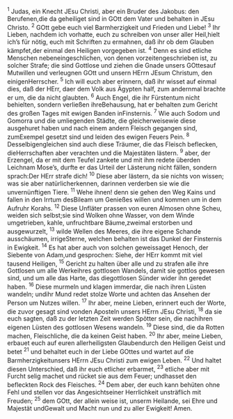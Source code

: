<p><sup>1</sup> Judas, ein Knecht JEsu Christi, aber ein Bruder des Jakobus: den Berufenen,die da geheiliget sind in GOtt dem Vater und behalten in JEsu Christo. <sup>2</sup> GOtt gebe euch viel Barmherzigkeit und Frieden und Liebe! <sup>3</sup> Ihr Lieben, nachdem ich vorhatte, euch zu schreiben von unser aller Heil,hielt ich’s für nötig, euch mit Schriften zu ermahnen, daß ihr ob dem Glauben kämpfet,der einmal den Heiligen vorgegeben ist. <sup>4</sup> Denn es sind etliche Menschen nebeneingeschlichen, von denen vorzeitengeschrieben ist, zu solcher Strafe; die sind Gottlose und ziehen die Gnade unsers GOttesauf Mutwillen und verleugnen GOtt und unsern HErrn JEsum Christum, den einigenHerrscher. <sup>5</sup> Ich will euch aber erinnern, daß ihr wisset auf einmal dies, daß der HErr, daer dem Volk aus Ägypten half, zum andernmal brachte er um, die da nicht glaubten. <sup>6</sup> Auch Engel, die ihr Fürstentum nicht behielten, sondern verließen ihreBehausung, hat er behalten zum Gericht des großen Tages mit ewigen Banden inFinsternis. <sup>7</sup> Wie auch Sodom und Gomorra und die umliegenden Städte, die gleicherweisewie diese ausgehuret haben und nach einem andern Fleisch gegangen sind, zumExempel gesetzt sind und leiden des ewigen Feuers Pein. <sup>8</sup> Desselbigengleichen sind auch diese Träumer, die das Fleisch beflecken, dieHerrschaften aber verachten und die Majestäten lästern. <sup>9</sup> aber, der Erzengel, da er mit dem Teufel zankete und mit ihm redete überden Leichnam Mose’s, durfte er das Urteil der Lästerung nicht fällen, sondern sprach:Der HErr strafe dich! <sup>10</sup> Diese aber lästern, da sie nichts von wissen; was sie aber natürlicherkennen, darinnen verderben sie wie die unvernünftigen Tiere. <sup>11</sup> Wehe ihnen! denn sie gehen den Weg Kains und fallen in den Irrtum desBileam um Genießes willen und kommen um in dem Aufruhr Korahs. <sup>12</sup> Diese Unfläter prassen von euren Almosen ohne Scheu, weiden sich selbst;sie sind Wolken ohne Wasser, von dem Winde umgetrieben, kahle, unfruchtbare Bäume,zweimal erstorben und ausgewurzelt, <sup>13</sup> wilde Wellen des Meeres, die ihre eigene Schande ausschäumen, irrigeSterne, welchen behalten ist das Dunkel der Finsternis in Ewigkeit. <sup>14</sup> Es hat aber auch von solchen geweissaget Henoch, der Siebente von Adam,und gesprochen: Siehe, der HErr kommt mit viel tausend Heiligen, <sup>15</sup> Gericht zu halten über alle und zu strafen alle ihre Gottlosen um alle Werkeihres gottlosen Wandels, damit sie gottlos gewesen sind, und um alle das Harte, das diegottlosen Sünder wider ihn geredet haben. <sup>16</sup> Diese murmeln und klagen immerdar, die nach ihren Lüsten wandeln; undihr Mund redet stolze Worte und achten das Ansehen der Person um Nutzes willen. <sup>17</sup> Ihr aber, meine Lieben, erinnert euch der Worte, die zuvor gesagt sind vonden Aposteln unsers HErrn JEsu Christi, <sup>18</sup> da sie euch sagten, daß zu der letzten Zeit werden Spötter sein, die nachihren eigenen Lüsten des gottlosen Wesens wandeln. <sup>19</sup> Diese sind, die da Rotten machen, Fleischliche, die da keinen Geist haben. <sup>20</sup> Ihr aber, meine Lieben, erbauet euch auf euren allerheiligsten Glaubendurch den Heiligen Geist und betet <sup>21</sup> und behaltet euch in der Liebe GOttes und wartet auf die Barmherzigkeitunsers HErrn JEsu Christi zum ewigen Leben. <sup>22</sup> Und haltet diesen Unterschied, daß ihr euch etlicher erbarmet, <sup>23</sup> etliche aber mit Furcht selig machet und rücket sie aus dem Feuer; undhasset den befleckten Rock des Fleisches. <sup>24</sup> Dem aber, der euch kann behüten ohne Fehl und stellen vor das Angesichtseiner Herrlichkeit unsträflich mit Freuden; <sup>25</sup> dem GOtt, der allein weise ist, unserm Heilande, sei Ehre und Majestät undGewalt und Macht nun und zu aller Ewigkeit! Amen.</p>
